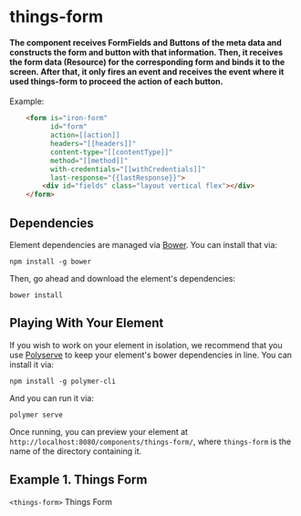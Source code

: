 # things-form

#### The component receives FormFields and Buttons of the meta data and constructs the form and button with that information. Then, it receives the form data (Resource) for the corresponding form and binds it to the screen. After that, it only fires an event and receives the event where it used things-form to proceed the action of each button.

Example:

```html
    <form is="iron-form"
          id="form"
          action=[[action]]
          headers="[[headers]]"
          content-type="[[contentType]]"
          method="[[method]]"
          with-credentials="[[withCredentials]]"
          last-response="{{lastResponse}}">
        <div id="fields" class="layout vertical flex"></div>
    </form>
```


## Dependencies

Element dependencies are managed via [Bower](http://bower.io/). You can install that via:

    npm install -g bower

Then, go ahead and download the element's dependencies:

    bower install


## Playing With Your Element

If you wish to work on your element in isolation, we recommend that you use
[Polyserve](https://github.com/PolymerLabs/polyserve) to keep your element's
bower dependencies in line. You can install it via:

    npm install -g polymer-cli

And you can run it via:

    polymer serve

Once running, you can preview your element at
`http://localhost:8080/components/things-form/`, where `things-form` is the name of the directory containing it.


## Example 1. Things Form
`<things-form>` Things Form

